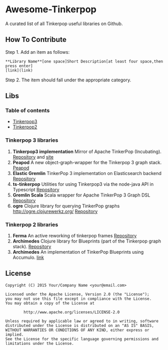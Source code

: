 # Awesome-Tinkerpop
A curated list of all Tinkerpop useful libraries on Github.

## How To Contribute
Step 1. Add an item as follows:
```
**Library Name**[one space]Short Description[at least four space,then press enter]
[link](link)
```

Step 2. The item should fall under the appropriate category.


## Libs
### Table of contents
* [Tinkerpop3](#Tinkerpop3)
* [Tinkerpop2](#Tinkerpop2)



### <A NAME="Tinkerpop3"></A>Tinkerpop 3 libraries
1. **Tinkerpop3 implementation** Mirror of Apache TinkerPop (Incubating). 
[Repository](https://github.com/apache/incubator-tinkerpop) and [site](http://tinkerpop.incubator.apache.org/)
1. **Peapod** A new object-graph-wrapper for the Tinkerpop 3 graph stack.
[Peapod](https://github.com/bayofmany/peapod)
1. **Elastic Gremlin** TinkerPop 3 implementation on Elasticsearch backend
[Repository](https://github.com/rmagen/elastic-gremlin)
1. **ts-tinkerpop** Utilities for using Tinkerpop3 via the node-java API in Typescript
[Repository](https://github.com/RedSeal-co/ts-tinkerpop)
1. **Gremlin Scala** Scala wrapper for Apache TinkerPop 3 Graph DSL
[Repository](https://github.com/mpollmeier/gremlin-scala)
1. **ogre** Clojure library for querying TinkerPop graphs http://ogre.clojurewerkz.org/
[Repository](https://github.com/clojurewerkz/ogre)



### <A NAME="Tinkerpop2"></A>Tinkerpop 2 libraries
1. **Ferma** An active reworking of tinkerpop frames
[Repository](https://github.com/Syncleus/Ferma)
1. **Archimedes** Clojure library for Blueprints (part of the Tinkerpop graph stack).
[Repository](https://github.com/clojurewerkz/archimedes)
1. **Archimedes** An implementation of TinkerPop Blueprints using Accumulo.
[link](https://github.com/JHUAPL/AccumuloGraph)


## License
```
Copyright (C) 2015 Your/Company Name <your@email.com>

Licensed under the Apache License, Version 2.0 (the "License");
you may not use this file except in compliance with the License.
You may obtain a copy of the License at

        http://www.apache.org/licenses/LICENSE-2.0

Unless required by applicable law or agreed to in writing, software
distributed under the License is distributed on an "AS IS" BASIS,
WITHOUT WARRANTIES OR CONDITIONS OF ANY KIND, either express or implied.
See the License for the specific language governing permissions and
limitations under the License.
```
